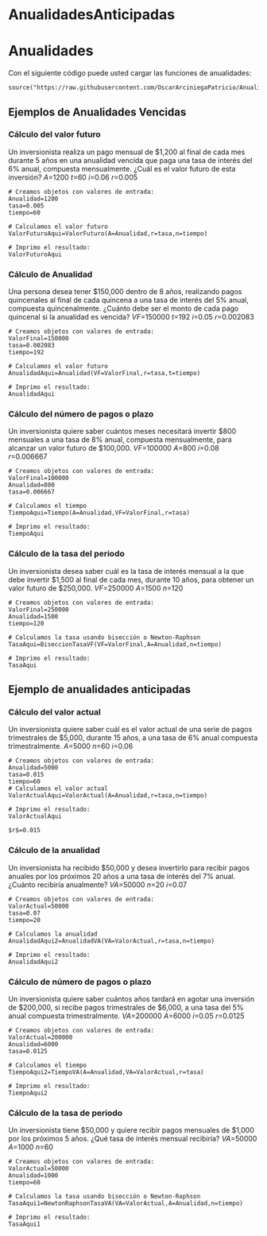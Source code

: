 # AnualidadesAnticipadas

# Anualidades
Con el siguiente código puede usted cargar las funciones de anualidades:
```{r}
source("https://raw.githubusercontent.com/OscarArciniegaPatricio/Anualidades/refs/heads/main/FormulasAnualidad2.R")
```
## Ejemplos de Anualidades Vencidas

### Cálculo del valor futuro
Un inversionista realiza un pago mensual de $1,200 al final de cada mes durante 5 años en una anualidad vencida que paga una tasa de interés del 6% anual, compuesta mensualmente. ¿Cuál es el valor futuro de esta inversión?
$A$=1200
$t$=60
$i$=0.06
$r$=0.005
```{r}
# Creamos objetos con valores de entrada:
Anualidad=1200
tasa=0.005
tiempo=60

# Calculamos el valor futuro
ValorFuturoAqui=ValorFuturo(A=Anualidad,r=tasa,n=tiempo)

# Imprimo el resultado:
ValorFuturoAqui
```

### Cálculo de Anualidad
Una persona desea tener $150,000 dentro de 8 años, realizando pagos quincenales al final de cada quincena a una tasa de interés del 5% anual, compuesta quincenalmente. ¿Cuánto debe ser el monto de cada pago quincenal si la anualidad es vencida?
$VF$=150000
$t$=192
$i$=0.05
$r$=0.002083
```{r}
# Creamos objetos con valores de entrada:
ValorFinal=150000
tasa=0.002083
tiempo=192

# Calculamos el valor futuro
AnualidadAqui=Anualidad(VF=ValorFinal,r=tasa,t=tiempo)

# Imprimo el resultado:
AnualidadAqui
```
### Cálculo del número de pagos o plazo
Un inversionista quiere saber cuántos meses necesitará invertir $800 mensuales a una tasa de 8% anual, compuesta mensualmente, para alcanzar un valor futuro de $100,000. 
$VF$=100000
$A$=800
$i$=0.08
$r$=0.006667
```{r}
# Creamos objetos con valores de entrada:
ValorFinal=100000
Anualidad=800
tasa=0.006667

# Calculamos el tiempo
TiempoAqui=Tiempo(A=Anualidad,VF=ValorFinal,r=tasa)

# Imprimo el resultado:
TiempoAqui
```
### Cálculo de la tasa del periodo
Un inversionista desea saber cuál es la tasa de interés mensual a la que debe invertir $1,500 al final de cada mes, durante 10 años, para obtener un valor futuro de $250,000. 
$VF$=250000
$A$=1500
$n$=120
```{r}
# Creamos objetos con valores de entrada:
ValorFinal=250000
Anualidad=1500
tiempo=120

# Calculamos la tasa usando bisección o Newton-Raphson
TasaAqui=BiseccionTasaVF(VF=ValorFinal,A=Anualidad,n=tiempo)

# Imprimo el resultado:
TasaAqui
```
## Ejemplo de anualidades anticipadas
### Cálculo del valor actual
Un inversionista quiere saber cuál es el valor actual de una serie de pagos trimestrales de $5,000, durante 15 años, a una tasa de 6% anual compuesta trimestralmente. 
$A$=5000
$n$=60
$i$=0.06
```{r}
# Creamos objetos con valores de entrada:
Anualidad=5000
tasa=0.015
tiempo=60
# Calculamos el valor actual
ValorActualAqui=ValorActual(A=Anualidad,r=tasa,n=tiempo)

# Imprimo el resultado:
ValorActualAqui

$r$=0.015
```
### Cálculo de la anualidad
Un inversionista ha recibido $50,000 y desea invertirlo para recibir pagos anuales por los próximos 20 años a una tasa de interés del 7% anual. ¿Cuánto recibiría anualmente? 
$VA$=50000
$n$=20
$i$=0.07
```{r}
# Creamos objetos con valores de entrada:
ValorActual=50000
tasa=0.07
tiempo=20

# Calculamos la anualidad
AnualidadAqui2=AnualidadVA(VA=ValorActual,r=tasa,n=tiempo)

# Imprimo el resultado:
AnualidadAqui2

```
### Cálculo de número de pagos o plazo
Un inversionista quiere saber cuántos años tardará en agotar una inversión de $200,000, si recibe pagos trimestrales de $6,000, a una tasa del 5% anual compuesta trimestralmente. 
$VA$=200000
$A$=6000
$i$=0.05
$r$=0.0125
```{r}
# Creamos objetos con valores de entrada:
ValorActual=200000
Anualidad=6000
tasa=0.0125

# Calculamos el tiempo
TiempoAqui2=TiempoVA(A=Anualidad,VA=ValorActual,r=tasa)

# Imprimo el resultado:
TiempoAqui2

```


### Cálculo de la tasa de periodo
Un inversionista tiene $50,000 y quiere recibir pagos mensuales de $1,000 por los próximos 5 años. ¿Qué tasa de interés mensual recibiría? 
$VA$=50000
$A$=1000
$n$=60
```{r}
# Creamos objetos con valores de entrada:
ValorActual=50000
Anualidad=1000
tiempo=60

# Calculamos la tasa usando bisección o Newton-Raphson
TasaAqui1=NewtonRaphsonTasaVA(VA=ValorActual,A=Anualidad,n=tiempo)

# Imprimo el resultado:
TasaAqui1
```
